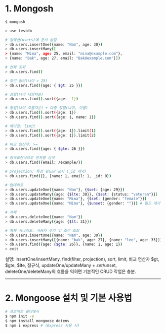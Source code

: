 # 1. Mongosh
```bash
$ mongosh

> use testdb

# 컬렉션(users)에 문서 삽입
> db.users.insertOne({name: "Nam", age: 30})
> db.users.insertMany([
> {name: "Mina", age: 25, email: "mina@example.com"},
> {name: "Bak", age: 27, email: "Bak@example.com"}])

# 전체 조회
> db.users.find()

# 조건 필터(나이 > 25)
> db.users.find({age: { $gt: 25 }})

# 정렬(나이 내림차순)
> db.users.find().sort({age: -1})

# 정렬(나이 오름차순) + 다중 정렬(나이, 이름)
> db.users.find().sort({age: 1})
> db.users.find().sort({age: 1, name: 1})

# 페이징: limit
> db.users.find().sort({age: 1}).limit(1)
> db.users.find().sort({age: 1}).limit(2)

# 비교 연산자: >=
> db.users.find({age: { $gte: 26 }})

# 정규표현식으로 문자열 검색
> db.users.find({email: /example/})

# projection: 특정 필드만 표시 (_id 제외)
> db.users.find({}, {name: 1, email: 1, _id: 0})

# 업데이트
> db.users.updateOne({name: "Nam"}, {$set: {age: 29}})
> db.users.updateMany({age: {$lte: 30}}, {$set: {status: "veteran"}})
> db.users.updateOne({name: "Mina"}, {$set: {gender: "female"}})
> db.users.updateOne({name: "Mina"}, {$unset: {gender: ""}}) # 필드 제거

# 삭제
> db.users.deleteOne({name: "Nam"})
> db.users.deleteMany({age: {$lt: 31}})

# 예제 시나리오: 사용자 추가 및 조건 조회
> db.users.insertOne({name: "Nam", age: 30})
> db.users.insertMany([{name: "bak", age: 27}, {name: "lee", age: 33}])
> db.users.find({age: {$gte: 26}}, {name: 1, age: 1})
> exit
```
설명: insertOne/insertMany, find(filter, projection), sort, limit, 비교 연산자 $gt, $gte, $lte, 정규식, updateOne/updateMany + $set/$unset, deleteOne/deleteMany의 흐름을 익히면 기본적인 CRUD 작업은 충분.

---

# 2. Mongoose 설치 및 기본 사용법
```bash
# 프로젝트 폴더에서
$ npm init -y
$ npm install mongoose dotenv
$ npm i express # (Express 사용 시)
```
